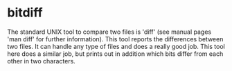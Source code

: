 bitdiff
=======

The standard UNIX tool to compare two files is 'diff' (see manual pages 'man diff' for further information). 
This tool reports the differences between two files. It can handle any type of files and does a really good job. 
This tool here does a similar job, but prints out in addition which bits differ from each other in two characters.
